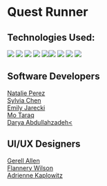 # Quest Runner

## Technologies Used: 
<p>
            <img src="https://img.shields.io/badge/bootstrap-%23563D7C.svg?style=for-the-badge&logo=bootstrap&logoColor=white"/>       
            <img src="https://img.shields.io/badge/node.js-6DA55F?style=for-the-badge&logo=node.js&logoColor=white"/>
            <img src="https://img.shields.io/badge/css3-%231572B6.svg?style=for-the-badge&logo=css3&logoColor=white"/>
            <img src="https://img.shields.io/badge/react-%2320232a.svg?style=for-the-badge&logo=react&logoColor=%2361DAFB"/>
<img src="https://img.shields.io/badge/css3-%231572B6.svg?style=for-the-badge&logo=css3&logoColor=white"/><img src="https://img.shields.io/badge/html5-%23E34F26.svg?style=for-the-badge&logo=html5&logoColor=white"/>
            <img src="https://img.shields.io/badge/javascript-%23323330.svg?style=for-the-badge&logo=javascript&logoColor=%23F7DF1E"/>
            <img src="https://img.shields.io/badge/MongoDB-%234ea94b.svg?style=for-the-badge&logo=mongodb&logoColor=white"/>
            <img src="https://img.shields.io/badge/express.js-%23404d59.svg?style=for-the-badge&logo=express&logoColor=%2361DAFB"/>
</p>

## Software Developers
<a href="https://github.com/npereznyc">Natalie Perez</a><br>
<a href="https://github.com/sylvialchen">Sylvia Chen</a><br>
<a href="https://github.com/EmilyJarecki">Emily Jarecki</a><br>
<a href="https://github.com/mavicmo">Mo Taraq</a><br>
<a href="https://github.com/daryacoding">Darya Abdullahzadeh<</a>

## UI/UX Designers

<a href="https://www.linkedin.com/in/gerell/">Gerell Allen</a><br>
<a href="https://www.linkedin.com/in/flannerywilson/">Flannery Wilson</a><br>
<a href="https://www.linkedin.com/in/adrienne-kaplowitz/">Adrienne Kaplowitz</a>

